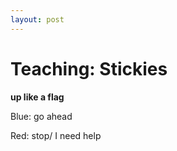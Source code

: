 ```yaml
---
layout: post
---
```


# Teaching: Stickies

__up like a flag__

Blue: go ahead

Red: stop/ I need help

